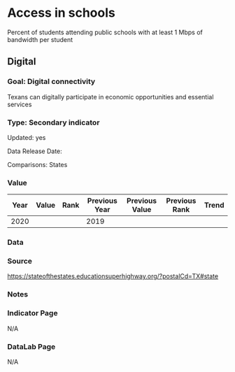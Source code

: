# Access in schools
Percent of students attending public schools with at least 1 Mbps of bandwidth per student
## Digital
### Goal: Digital connectivity
Texans can digitally participate in economic opportunities and essential services
### Type: Secondary indicator
Updated: yes
Data Release Date: 

Comparisons: States

### Value

| Year      |  Value      | Rank        | Previous Year | Previous Value | Previous Rank | Trend | 
| ----------- | ----------- | ----------- | ----------- | ----------- | ----------- | -----------|
|   2020       |            |             |      2019   |             |             |            | 

### Data

### Source
https://stateofthestates.educationsuperhighway.org/?postalCd=TX#state

### Notes


### Indicator Page

N/A

### DataLab Page

N/A
